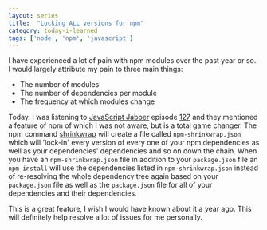 ```yaml
---
layout: series
title:  "Locking ALL versions for npm"
category: today-i-learned
tags: ['node', 'npm', 'javascript']
---
```


I have experienced a lot of pain with npm modules over the past year or so. I would largely attribute my pain to three main things:

- The number of modules
- The number of dependencies per module
- The frequency at which modules change

Today, I was listening to [JavaScript Jabber][jsj] episode [127][127] and they mentioned a feature of npm of which I was not aware, but is a total game changer. The npm command [shrinkwrap][shrinkwrap] will create a file called `npm-shrinkwrap.json` which will 'lock-in' every version of every one of your npm dependencies as well as your dependencies' dependencies and so on down the chain. When you have an `npm-shrinkwrap.json` file in addition to your `package.json` file an `npm install` will use the dependencies listed in `npm-shrinkwrap.json` instead of re-resolving the whole dependency tree again based on your `package.json` file as well as the `package.json` file for all of your dependencies and their dependencies.

This is a great feature, I wish I would have known about it a year ago. This will definitely help resolve a lot of issues for me personally.

[jsj]: http://javascriptjabber.com/
[127]: http://javascriptjabber.com/127
[shrinkwrap]: https://www.npmjs.org/doc/cli/npm-shrinkwrap.html
